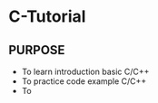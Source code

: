 # C-Tutorial 
## PURPOSE
+  To learn introduction basic C/C++
+  To practice code example C/C++
+  To 
 